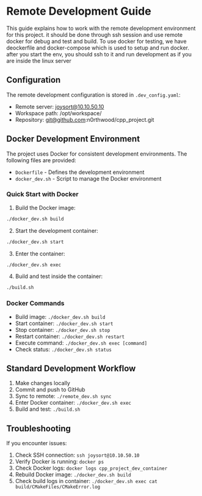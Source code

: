 # Remote Development Guide

This guide explains how to work with the remote development environment for this project. it should be done through ssh session and use remote docker for debug and test and build.
To use docker for testing, we have deockerfile and docker-compose which is used to setup and run docker. after you start the env, you should ssh to it and run development as if you are inside the linux server

## Configuration

The remote development configuration is stored in `.dev_config.yaml`:
- Remote server: joysort@10.10.50.10
- Workspace path: /opt/workspace/
- Repository: git@github.com:n0rthwood/cpp_project.git

## Docker Development Environment

The project uses Docker for consistent development environments. The following files are provided:
- `Dockerfile` - Defines the development environment
- `docker_dev.sh` - Script to manage the Docker environment

### Quick Start with Docker

1. Build the Docker image:
```bash
./docker_dev.sh build
```

2. Start the development container:
```bash
./docker_dev.sh start
```

3. Enter the container:
```bash
./docker_dev.sh exec
```

4. Build and test inside the container:
```bash
./build.sh
```

### Docker Commands

- Build image: `./docker_dev.sh build`
- Start container: `./docker_dev.sh start`
- Stop container: `./docker_dev.sh stop`
- Restart container: `./docker_dev.sh restart`
- Execute command: `./docker_dev.sh exec [command]`
- Check status: `./docker_dev.sh status`

## Standard Development Workflow

1. Make changes locally
2. Commit and push to GitHub
3. Sync to remote: `./remote_dev.sh sync`
4. Enter Docker container: `./docker_dev.sh exec`
5. Build and test: `./build.sh`

## Troubleshooting

If you encounter issues:
1. Check SSH connection: `ssh joysort@10.10.50.10`
2. Verify Docker is running: `docker ps`
3. Check Docker logs: `docker logs cpp_project_dev_container`
4. Rebuild Docker image: `./docker_dev.sh build`
5. Check build logs in container: `./docker_dev.sh exec cat build/CMakeFiles/CMakeError.log`
